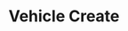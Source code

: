 ---
title: Vehicle Create
position_number: 1.2
type: post
description: /api/connect/customer/vehicle
parameters:
  - name:
    content:
content_markdown: |-
  Adds a vehicle to inventory.
left_code_blocks:
  - code_block: |-
      {
        "vin": "KL8CB6S92EC562180",
        "make": "CHEVROLET",
        "model": "SPARK",
        "year": "2014",
        "origin": {
          "name": "String",
          "email": "email@email.com",
          "line1": "String",
          "line2": "String",
          "city": "St. Louis",
          "state": "MO",
          "zip": "63103",
          "identifier": "String",
          "splc": "string",
          "ref_key": "string",
          "dealer_code": "string",
          "ramp_code": "string",
          "phone": "3145551212"
        },
        "destination": {
          "name": "String",
          "email": "email@email.com",
          "line1": "String",
          "line2": "String",
          "city": "Chicago",
          "state": "IL",
          "zip": "60001",
          "identifier": "String",
          "splc": "string",
          "ref_key": "string",
          "dealer_code": "string",
          "ramp_code": "string",
          "phone": "6185551212"
        },
        "bay_location": "string",
        "order_number": "string"
      }
    title: Request
    language: json
right_code_blocks:
  - code_block: |2-
      https://{subdomain}.vehichaul.com/api/connect/customer/vehicle
    title: URL
    language: text
  - code_block: |2-
      201 Created
    title: Response
    language: json
  - code_block: |2-
      400 Bad Request
    title: Error
    language: json
---
